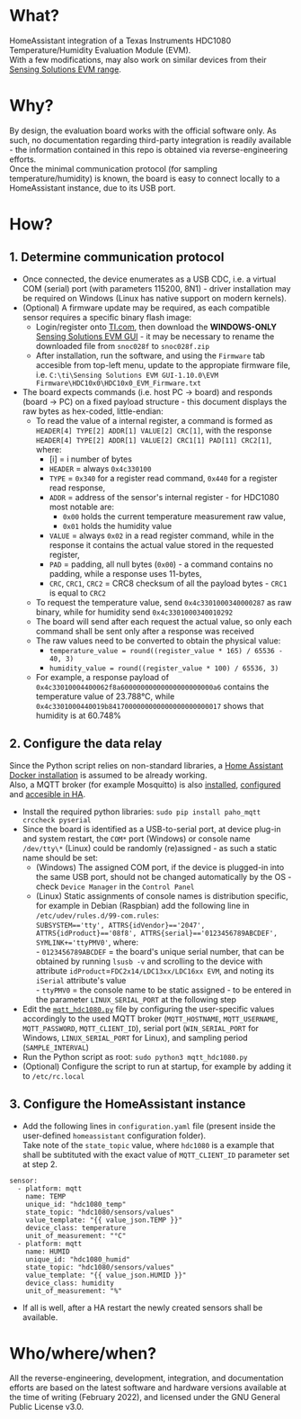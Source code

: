 # What?
HomeAssistant integration of a Texas Instruments HDC1080 Temperature/Humidity Evaluation Module (EVM).  
With a few modifications, may also work on similar devices from their [Sensing Solutions EVM range](https://www.ti.com/lit/zip/snoc028).  
 
# Why?
By design, the evaluation board works with the official software only. 
As such, no documentation regarding third-party integration is readily available - the information contained in this repo is obtained via reverse-engineering efforts.  
Once the minimal communication protocol (for sampling temperature/humidity) is known, the board is easy to connect locally to a HomeAssistant instance, due to its USB port.

# How?

## 1. Determine communication protocol
- Once connected, the device enumerates as a USB CDC, i.e. a virtual COM (serial) port (with parameters 115200, 8N1) - driver installation may be required on Windows (Linux has native support on modern kernels).  
- (Optional) A firmware update may be required, as each compatible sensor requires a specific binary flash image:
	- Login/register onto [TI.com](www.ti.com), then download the **WINDOWS-ONLY** [Sensing Solutions EVM GUI](https://www.ti.com/lit/zip/snoc028) - it may be necessary to rename the downloaded file from `snoc028f` to `snoc028f.zip`  
	- After installation, run the software, and using the `Firmware` tab accesible from top-left menu, update to the appropiate firmware file, i.e. `C:\ti\Sensing Solutions EVM GUI-1.10.0\EVM Firmware\HDC10x0\HDC10x0_EVM_Firmware.txt`
- The board expects commands (i.e. host PC -> board) and responds (board -> PC) on a fixed payload structure - this document displays the raw bytes as hex-coded, little-endian:
	- To read the value of a internal register, a command is formed as `HEADER[4] TYPE[2] ADDR[1] VALUE[2] CRC[1]`, with the response `HEADER[4] TYPE[2] ADDR[1] VALUE[2] CRC1[1] PAD[11] CRC2[1]`, where:
		- [i] = i number of bytes
		- `HEADER` = always `0x4c330100`  
		- `TYPE` = `0x340` for a register read command, `0x440` for a register read response,  
		- `ADDR` = address of the sensor's internal register - for HDC1080 most notable are:  
			- `0x00` holds the current temperature measurement raw value,  
			- `0x01` holds the humidity value  
		- `VALUE` = always `0x02` in a read register command, while in the response it contains the actual value stored in the requested register,  
		- `PAD` = padding, all null bytes (`0x00`) - a command contains no padding, while a response uses 11-bytes,  
		- `CRC`, `CRC1`, `CRC2` = CRC8 checksum of all the payload bytes - `CRC1` is equal to `CRC2`
	- To request the temperature value, send `0x4c3301000340000287` as raw binary, while for humidity send `0x4c3301000340010292`
	- The board will send after each request the actual value, so only each command shall be sent only after a response was received
	- The raw values need to be converted to obtain the physical value:  
		- `temperature_value = round((register_value * 165) / 65536 - 40, 3)`
		- `humidity_value = round((register_value * 100) / 65536, 3)`
	- For example, a response payload of `0x4c33010004400062f8a60000000000000000000000a6` contains the temperature value of 23.788°C, while `0x4c3301000440019b8417000000000000000000000017` shows that humidity is at 60.748%

## 2. Configure the data relay
Since the Python script relies on non-standard libraries, a [Home Assistant Docker installation](https://www.home-assistant.io/installation/linux#install-home-assistant-container) is assumed to be already working.  
Also, a MQTT broker (for example Mosquitto) is also [installed](https://mosquitto.org/download), [configured](https://mosquitto.org/man/mosquitto-conf-5.html) and [accesible in HA](https://www.home-assistant.io/docs/mqtt/broker).  

- Install the required python libraries: `sudo pip install paho_mqtt crccheck pyserial`  
- Since the board is identified as a USB-to-serial port, at device plug-in and system restart, the `COM*` port (Windows) or console name `/dev/tty\*` (Linux) could be randomly (re)assigned - as such a static name should be set:  
	- (Windows) The assigned COM port, if the device is plugged-in into the same USB port, should not be changed automatically by the OS - check `Device Manager` in the `Control Panel`  
	- (Linux) Static assignments of console names is distribution specific, for example in Debian (Raspbian) add the following line in `/etc/udev/rules.d/99-com.rules`:  
		`SUBSYSTEM=='tty', ATTRS{idVendor}=='2047', ATTRS{idProduct}=='08f8', ATTRS{serial}=='0123456789ABCDEF', SYMLINK+='ttyPMV0'`, where:  
			- `0123456789ABCDEF` = the board's unique serial number, that can be obtained by running `lsusb -v` and scrolling to the device with attribute `idProduct`=`FDC2x14/LDC13xx/LDC16xx EVM`, and noting its `iSerial` attribute's value  
			- `ttyPMV0` = the console name to be static assigned - to be entered in the parameter `LINUX_SERIAL_PORT` at the following step  
- Edit the [`mqtt_hdc1080.py`](scripts/mqtt_hdc1080.py) file by configuring the user-specific values accordingly to the used MQTT broker (`MQTT_HOSTNAME`, `MQTT_USERNAME`, `MQTT_PASSWORD`, `MQTT_CLIENT_ID`), serial port (`WIN_SERIAL_PORT` for Windows, `LINUX_SERIAL_PORT` for Linux), and sampling period (`SAMPLE_INTERVAL`)  
- Run the Python script as root: `sudo python3 mqtt_hdc1080.py`  
- (Optional) Configure the script to run at startup, for example by adding it to `/etc/rc.local`  

## 3. Configure the HomeAssistant instance

- Add the following lines in `configuration.yaml` file (present inside the user-defined `homeassistant` configuration folder).  
Take note of the `state_topic` value, where `hdc1080` is a example that shall be subtituted with the exact value of `MQTT_CLIENT_ID` parameter set at step 2.

```
sensor:
  - platform: mqtt
    name: TEMP
    unique_id: "hdc1080_temp"
    state_topic: "hdc1080/sensors/values"
    value_template: "{{ value_json.TEMP }}"
    device_class: temperature
    unit_of_measurement: "°C"
  - platform: mqtt
    name: HUMID
    unique_id: "hdc1080_humid"
    state_topic: "hdc1080/sensors/values"
    value_template: "{{ value_json.HUMID }}"
    device_class: humidity
    unit_of_measurement: "%"
```
- If all is well, after a HA restart the newly created sensors shall be available.


# Who/where/when?
All the reverse-engineering, development, integration, and documentation efforts are based on the latest software and hardware versions available at the time of writing (February 2022), and licensed under the GNU General Public License v3.0.
